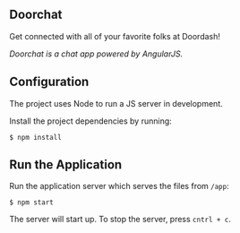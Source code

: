 ## Doorchat
Get connected with all of your favorite folks at Doordash!

*Doorchat is a chat app powered by AngularJS.*

## Configuration

The project uses Node to run a JS server in development.

Install the project dependencies by running:

```
$ npm install
```

## Run the Application

Run the application server which serves the files from `/app`:

```
$ npm start
```

The server will start up. To stop the server, press `cntrl + c`.
